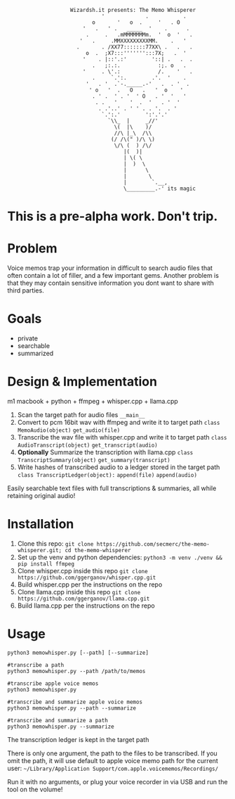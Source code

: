 ```
                    Wizardsh.it presents: The Memo Whisperer
                              '             .           .
                           o       '   o  .     '   . O
                        '   .   ' .   _____  '    .      .
                         .     .   .mMMMMMMMm.  '  o  '   .
                       '   .     .MMXXXXXXXXXMM.    .   ' 
                      .       . /XX77:::::::77XX\ .   .   .
                         o  .  ;X7:::''''''':::7X;   .  '
                        '    . |::'.:'        '::| .   .  .
                           .   ;:.:.            :;. o   .
                        '     . \'.:            /.    '   .
                           .     `.':.        .'.  '    .
                         '   . '  .`-._____.-'   .  . '  .
                          ' o   '  .   O   .   '  o    '
                           . ' .  ' . '  ' O   . '  '   '
                            . .   '    '  .  '   . '  '
                             . .'..' . ' ' . . '.  . '
                              `.':.'        ':'.'.'
                                `\\_  |     _//'
                                  \(  |\    )/
                                  //\ |_\  /\\
                                 (/ /\(" )/\ \)
                                  \/\ (  ) /\/
                                     |(  )|
                                     | \( \
                                     |  )  \
                                     |      \
                                     |       \
                                     |        `.__,
                                     \_________.-' its magic
```

# This is a pre-alpha work. Don't trip.

# Problem 
Voice memos trap your information in difficult to search audio files that often contain a lot of filler, and a few important gems. Another problem is that they may contain sensitive information you dont want to share with third parties.

# Goals
* private
* searchable
* summarized

# Design & Implementation
m1 macbook + python + ffmpeg + whisper.cpp + llama.cpp

1. Scan the target path for audio files `__main__`
1. Convert to pcm 16bit wav with ffmpeg and write it to target path `class MemoAudio(object)` `get_audio(file)`
1. Transcribe the wav file with whisper.cpp and write it to target path `class AudioTranscript(object)` `get_transcript(audio)`
1. **Optionally** Summarize the transcription with llama.cpp `class TranscriptSummary(object)` `get_summary(transcript)`
1. Write hashes of transcribed audio to a ledger stored in the target path `class TranscriptLedger(object):` `append(file)` `append(audio)`

Easily searchable text files with full transcriptions & summaries, all while retaining original audio!

# Installation
1. Clone this repo: `git clone https://github.com/secmerc/the-memo-whisperer.git; cd the-memo-whisperer`
1. Set up the venv and python dependencies: `python3 -m venv ./venv && pip install ffmpeg`
1. Clone whisper.cpp inside this repo `git clone https://github.com/ggerganov/whisper.cpp.git`
1. Build whisper.cpp per the instructions on the repo
1. Clone llama.cpp inside this repo `git clone https://github.com/ggerganov/llama.cpp.git`
1. Build llama.cpp per the instructions on the repo

# Usage
```
python3 memowhisper.py [--path] [--summarize]

#transcribe a path
python3 memowhisper.py --path /path/to/memos 

#transcribe apple voice memos
python3 memowhisper.py 

#transcribe and summarize apple voice memos
python3 memowhisper.py --path --summarize

#transcribe and summarize a path
python3 memowhisper.py --summarize
```

The transcription ledger is kept in the target path

There is only one argument, the path to the files to be transcribed. If you omit the path, it will use default to apple voice memo path for the current user: `~/Library/Application Support/com.apple.voicememos/Recordings/`

Run it with no arguments, or plug your voice recorder in via USB and run the tool on the volume!